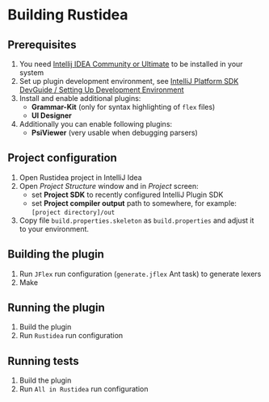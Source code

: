 # Building Rustidea

## Prerequisites

1. You need [Intellij IDEA Community or Ultimate](https://www.jetbrains.com/idea/) to be installed in your system
2. Set up plugin development environment, see [IntelliJ Platform SDK DevGuide / Setting Up Development Environment](http://www.jetbrains.org/intellij/sdk/docs/basics/getting_started/setting_up_environment.html)
3. Install and enable additional plugins:
    - **Grammar-Kit** (only for syntax highlighting of `flex` files)
    - **UI Designer**
4. Additionally you can enable following plugins:
    - **PsiViewer** (very usable when debugging parsers)

## Project configuration

1. Open Rustidea project in IntelliJ Idea
2. Open *Project Structure* window and in *Project* screen:
    - set **Project SDK** to recently configured IntelliJ Plugin SDK
    - set **Project compiler output** path to somewhere, for example: `[project directory]/out`
3. Copy file `build.properties.skeleton` as `build.properties` and adjust it to your environment.

## Building the plugin

1. Run `JFlex` run configuration (`generate.jflex` Ant task) to generate lexers
2. Make

## Running the plugin

1. Build the plugin
2. Run `Rustidea` run configuration

## Running tests

1. Build the plugin
2. Run `All in Rustidea` run configuration
